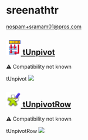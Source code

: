 # sreenathtr
  <nospam+sramam01@pros.com>

## <a href='./components/tUnpivot/readme.md'><img src='./components/tUnpivot/logo.jpg' width='40' height='40'> tUnpivot</a>
 :warning: Compatibility not known

 tUnpivot
<img src='./components/tUnpivot/sample.jpg'>

## <a href='./components/tUnpivotRow/readme.md'><img src='./components/tUnpivotRow/logo.jpg' width='40' height='40'> tUnpivotRow</a>
 :warning: Compatibility not known

 tUnpivotRow
<img src='./components/tUnpivotRow/sample.jpg'>
